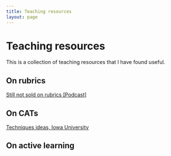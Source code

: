 ```yaml
---
title: Teaching resources
layout: page
---
```

# Teaching resources

This is a collection of teaching resources that I have found useful. 

## On rubrics

[Still not sold on rubrics [Podcast]](https://teachinginhighered.com/podcast/rubrics-podcast/)



## On CATs

[Techniques ideas, Iowa University](https://www.celt.iastate.edu/instructional-strategies/evaluating-teaching/classroom-assessment-techniques-quick-strategies-to-check-student-learning-in-class/)



## On active learning

